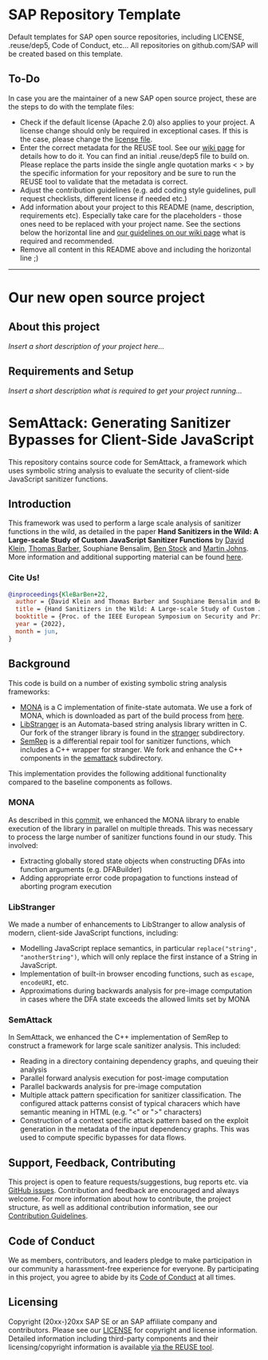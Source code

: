 # SAP Repository Template

Default templates for SAP open source repositories, including LICENSE, .reuse/dep5, Code of Conduct, etc... All repositories on github.com/SAP will be created based on this template.

## To-Do

In case you are the maintainer of a new SAP open source project, these are the steps to do with the template files:

- Check if the default license (Apache 2.0) also applies to your project. A license change should only be required in exceptional cases. If this is the case, please change the [license file](LICENSE).
- Enter the correct metadata for the REUSE tool. See our [wiki page](https://wiki.wdf.sap.corp/wiki/display/ospodocs/Using+the+Reuse+Tool+of+FSFE+for+Copyright+and+License+Information) for details how to do it. You can find an initial .reuse/dep5 file to build on. Please replace the parts inside the single angle quotation marks < > by the specific information for your repository and be sure to run the REUSE tool to validate that the metadata is correct.
- Adjust the contribution guidelines (e.g. add coding style guidelines, pull request checklists, different license if needed etc.)
- Add information about your project to this README (name, description, requirements etc). Especially take care for the <your-project> placeholders - those ones need to be replaced with your project name. See the sections below the horizontal line and [our guidelines on our wiki page](https://wiki.wdf.sap.corp/wiki/display/ospodocs/Guidelines+for+README.md+file) what is required and recommended.
- Remove all content in this README above and including the horizontal line ;)

***

# Our new open source project

## About this project

*Insert a short description of your project here...*

## Requirements and Setup

*Insert a short description what is required to get your project running...*

# SemAttack: Generating Sanitizer Bypasses for Client-Side JavaScript

This repository contains source code for SemAttack, a framework which uses symbolic string analysis to evaluate the security of client-side JavaScript sanitizer functions.

## Introduction

This framework was used to perform a large scale analysis of sanitizer functions in the wild, as detailed in the paper **Hand Sanitizers in the Wild: A Large-scale Study of Custom JavaScript Sanitizer Functions** by [David Klein](https://www.tu-braunschweig.de/en/ias/staff/david-klein), [Thomas Barber](https://www.linkedin.com/in/thomas-barber-b3965551/), Souphiane Bensalim, [Ben Stock](https://people.cispa.io/ben.stock/) and [Martin Johns](https://www.tu-braunschweig.de/en/ias/staff/martin-johns). More information and additional supporting material can be found [here](https://github.com/ias-tubs/hand_sanitizer).

### Cite Us!

```bibtex
@inproceedings{KleBarBen+22,
  author = {David Klein and Thomas Barber and Souphiane Bensalim and Ben Stock and Martin Johns},
  title = {Hand Sanitizers in the Wild: A Large-scale Study of Custom JavaScript Sanitizer Functions},
  booktitle = {Proc. of the IEEE European Symposium on Security and Privacy},
  year = {2022},
  month = jun,
}
```

## Background

This code is build on a number of existing symbolic string analysis frameworks:

* [MONA](https://github.com/cs-au-dk/MONA) is a C implementation of finite-state automata. We use a fork of MONA, which is downloaded as part of the build process from [here](https://github.com/tmbrbr/MONA).
* [LibStranger](https://github.com/vlab-cs-ucsb/LibStranger) is an Automata-based string analysis library written in C. Our fork of the stranger library is found in the [stranger](stranger) subdirectory.
* [SemRep](https://github.com/vlab-cs-ucsb/SemRep) is a differential repair tool for sanitizer functions, which includes a C++ wrapper for stranger. We fork and enhance the C++ components in the [semattack](semattack) subdirectory.

This implementation provides the following additional functionality compared to the baseline components as follows.

### MONA

As described in this [commit](https://github.com/tmbrbr/MONA/commit/d6dbfbaeaa2b38abc439f014a795868bbf8e43cf), we enhanced the MONA library to enable execution of the library in parallel on multiple threads. This was necessary to process the large number of sanitizer functions found in our study. This involved:

* Extracting globally stored state objects when constructing DFAs into function arguments (e.g. DFABuilder)
* Adding appropriate error code propagation to functions instead of aborting program execution

### LibStranger

We made a number of enhancements to LibStranger to allow analysis of modern, client-side JavaScript functions, including:

* Modelling JavaScript replace semantics, in particular ```replace("string", "anotherString")```, which will only replace the first instance of a String in JavaScript.
* Implementation of built-in browser encoding functions, such as ```escape```, ```encodeURI```, etc.
* Approximations during backwards analysis for pre-image computation in cases where the DFA state exceeds the allowed limits set by MONA

### SemAttack

In SemAttack, we enhanced the C++ implementation of SemRep to construct a framework for large scale sanitizer analysis. This included:

* Reading in a directory containing dependency graphs, and queuing their analysis
* Parallel forward analysis execution for post-image computation
* Parallel backwards analysis for pre-image computation
* Multiple attack pattern specification for sanitizer classification. The configured attack patterns consist of typical characers which have semantic meaning in HTML (e.g. "<" or ">" characters)
* Construction of a context specific attack pattern based on the exploit generation in the metadata of the input dependency graphs. This was used to compute specific bypasses for data flows.

## Support, Feedback, Contributing

This project is open to feature requests/suggestions, bug reports etc. via [GitHub issues](https://github.com/SAP/<your-project>/issues). Contribution and feedback are encouraged and always welcome. For more information about how to contribute, the project structure, as well as additional contribution information, see our [Contribution Guidelines](CONTRIBUTING.md).

## Code of Conduct

We as members, contributors, and leaders pledge to make participation in our community a harassment-free experience for everyone. By participating in this project, you agree to abide by its [Code of Conduct](CODE_OF_CONDUCT.md) at all times.

## Licensing

Copyright (20xx-)20xx SAP SE or an SAP affiliate company and <your-project> contributors. Please see our [LICENSE](LICENSE) for copyright and license information. Detailed information including third-party components and their licensing/copyright information is available [via the REUSE tool](https://api.reuse.software/info/github.com/SAP/<your-project>).

